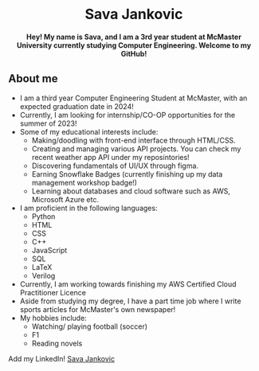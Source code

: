 
<h1 align="center">
  <br>
  
  <br>
  Sava Jankovic 
  <br>
</h1>

<h4 align="center">Hey! My name is Sava, and I am a 3rd year student at McMaster University currently studying Computer Engineering. Welcome to my GitHub!</h4>


## About me

* I am a third year Computer Engineering Student at McMaster, with an expected graduation date in 2024!
* Currently, I am looking for internship/CO-OP opportunities for the summer of 2023!
* Some of my educational interests include: 
  - Making/doodling with front-end interface through HTML/CSS. 
  - Creating and managing various API projects. You can check my recent weather app API under my reposintories!
  - Discovering fundamentals of UI/UX through figma.
  - Earning Snowflake Badges (currently finishing up my data management workshop badge!)
  - Learning about databases and cloud software such as AWS, Microsoft Azure etc.
* I am proficient in the following languages:
  - Python
  - HTML
  - CSS
  - C++
  - JavaScript
  - SQL
  - LaTeX
  - Verilog
* Currently, I am working towards finishing my AWS Certified Cloud Practitioner Licence
* Aside from studying my degree, I have a part time job where I write sports articles for McMaster's own newspaper!
* My hobbies include:
  - Watching/ playing football (soccer)
  - F1
  - Reading novels

Add my LinkedIn! [Sava Jankovic](https://www.linkedin.com/in/sava-jankovic-b2165b182/)

